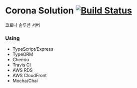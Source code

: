 # Corona Solution [![Build Status](https://travis-ci.com/HoseungJang/coronavirus.svg?token=NqwUG8A1PUU6tJg9chsq&branch=master)](https://travis-ci.com/HoseungJang/coronavirus)

코로나 솔루션 서버

### Using

- TypeScript/Express
- TypeORM
- Cheerio
- Travis CI
- AWS RDS
- AWS CloudFront
- Mocha/Chai